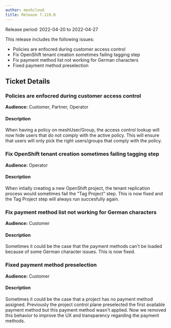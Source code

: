 ```yaml
---
author: meshcloud
title: Release 7.119.0
---
```


Release period: 2022-04-20 to 2022-04-27

This release includes the following issues:
* Policies are enfocred during customer access control
* Fix OpenShift tenant creation sometimes failing tagging step
* Fix payment method list not working for German characters
* Fixed payment method preselection
<!--truncate-->

## Ticket Details
### Policies are enfocred during customer access control
**Audience:** Customer, Partner, Operator<br>

#### Description
When having a policy on meshUser/Group, the access control lookup will now hide users that do not comply with the active policy. This will ensure that users will only pick the right users/groups that comply with the policy.

### Fix OpenShift tenant creation sometimes failing tagging step
**Audience:** Operator<br>

#### Description
When intially creating a new OpenShift project, the tenant replication process would sometimes fail the "Tag Project" step.
This is now fixed and the Tag Project step will always run succesfully again.

### Fix payment method list not working for German characters
**Audience:** Customer<br>

#### Description
Sometimes it could be the case that the payment methods can't be loaded because of some German character issues. This is now fixed.

### Fixed payment method preselection
**Audience:** Customer<br>

#### Description
Sometimes it could be the case that a project has no payment method assigned. Previously the project control plane preselected the first available payment method but this payment method wasn't applied. Now we removed this behavior to improve the UX and transparency regarding the payment methods.

